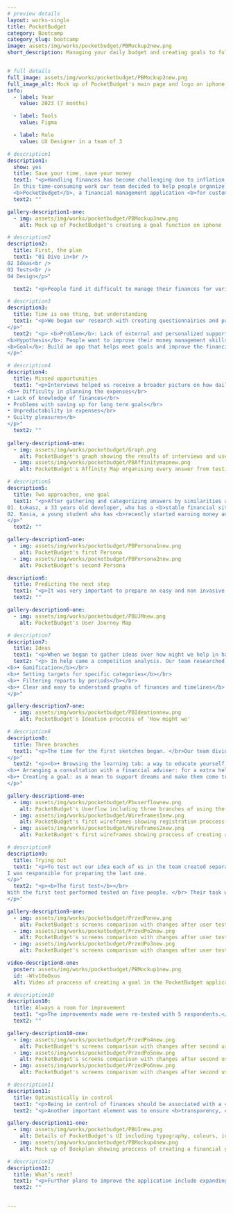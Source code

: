 ```yaml
---
# preview details
layout: works-single
title: PocketBudget
category: Bootcamp
category_slug: bootcamp
image: assets/img/works/pocketbudget/PBMockup2new.png
short_description: Managing your daily budget and creating goals to fulfill your dreams


# full details
full_image: assets/img/works/pocketbudget/PBMockup2new.png
full_image_alt: Mock up of PocketBudget's main page and logo on iphone
info:
  - label: Year
    value: 2023 (7 months)

  - label: Tools
    value: Figma

  - label: Role
    value: UX Designer in a team of 3

# description1
description1:
  show: yes
  title: Save your time, save your money
  text1: "<p>Handling finances has become challenging due to inflation. </br>
  In this time-consuming work our team decided to help people organize their budget better. </br></br>
  <b>PocketBudget</b>, a financial management application <b>for customers who have difficulty controlling their budget and want to improve it.</b> </p>"
  text2: ""

gallery-description1-one:
  - img: assets/img/works/pocketbudget/PBMockup3new.png
    alt: Mock up of PocketBudget's creating a goal function on iphone

# description2
description2:
  title: First, the plan
  text1: "01 Dive in<br />
02 Ideas<br />
03 Tests<br />
04 Design</p>"

  text2: "<p>People find it difficult to manage their finances for various reasons. </br> Many of them arise from the fact that it’s a time-consuming process and pretty monotonous. </br> Not everyone wants to sit down quietly every month and write down all expenses and incomes in an Excel sheet table. </br></p>"

# description3
description3:
  title: Time is one thing, but understanding
  text1: "<p>We began our research with creating questionnairies and preparing for interviews. From our seven meetings face to face and a review of money saving and tracking applications,</br> we concluded that people don’t know where to get knowledge from when it comes to better understanding of their finances.</br> The applications we analyzed didn’t offer user support, nor did they provide education on this topic. </br></br>This led us to form the basis of our hypothesis.
</p>"
  text2: "<p> <b>Problem</b>: Lack of external and personalized support from financial applications.</br></br>
<b>Hypothesis</b>: People want to improve their money management skills and understand money management better.</br></br>
<b>Goal</b>: Build an app that helps meet goals and improve the financial management process while educating the user.
</p>"

# description4
description4:
  title: Missed opportunities
  text1: "<p>Interviews helped us receive a broader picture on how daily management of finances looks like.</br> Our main goal was to understand what problems were encountered, </br> what influenced the daily choices and what would help us all be more content with our budget.</br></br> The response was strikingly similar from a person to a person interviewed. </br> Results of the interviews showed that main cause of dissatisfaction were:</br></br>
<b>• Difficulty in planning the expenses</br>
• Lack of knowledge of finances</br>
• Problems with saving up for long term goals</br>
• Unpredictability in expenses</br>
• Guilty pleasures</b>
</p>"
  text2: ""
  
gallery-description4-one:
  - img: assets/img/works/pocketbudget/Graph.png
    alt: PocketBudget's graph showing the results of interviews and user's main problems with saving up money
  - img: assets/img/works/pocketbudget/PBAffinitymapnew.png
    alt: PocketBudget's Affinity Map organising every answer from testing to a separate category

# description5
description5:
  title: Two approaches, one goal
  text1: "<p>After gathering and categorizing answers by similarities and shared needs and concerns we began to notice two forming approaches.</br> Therefore, in the conducted interviews, we identified <b>two main personas</b>.</br></br>
01. Łukasz, a 33 years old developer, who has a <b>stable financial situation</b> and is interested in <b>optimizing their budget management.</b></br></br>
02. Kasia, a young student who has <b>recently started earning money and has little financial awareness or discipline</b>. However, is willing to save money regularly.
</p>"
  text2: ""

gallery-description5-one:
  - img: assets/img/works/pocketbudget/PBPersona1new.png 
    alt: PocketBudget's first Persona
  - img: assets/img/works/pocketbudget/PBPersona2new.png
    alt: PocketBudget's second Persona

description6:
  title: Predicting the next step
  text1: "<p>It was very important to prepare an easy and non invasive way to encourage trying a new way of balancing finances.</br></br> In a User Journey Map our team envisaged a path of app download, setup, use and loyalty.</br> We tried to <b>find the points at which something could go wrong and find optimal solutions</b> such as minimising user control and being able to individualize information in terms of user preferences. In order to trust an application more, our team minimazed required input on personal information since no one is likely to give away too many private details. </p>"
  text2: ""

gallery-description6-one:
  - img: assets/img/works/pocketbudget/PBUJMnew.png
    alt: PocketBudget's User Journey Map

# description7
description7:
  title: Ideas
  text1: "<p>When we began to gather ideas over how might we help in having more control over finances, we found many new, interesting ideas that would not only create solutions for the analytics of incomes and expenses in the application, but also develop the educational and supportive side of it. </p>"
  text2: "<p> In help came a competition analysis. Our team researched seven applications including: MoneyLover, Money Manager, Monefy, Mój skarbiec, Spendee budget, Money Tracker and Revolut. Their common <b>main function was to control and analyze expenses</b>.</br> From the analysis we identified few the most important and useful ideas, which help staying on track in an engaging way, such as: </br></br>
<b>• Gamification</b></br>
<b>• Setting targets for specific categories</b></br>
<b>• Filtering reports by periods</b></br>
<b>• Clear and easy to understand graphs of finances and timelines</b>
</p>"

gallery-description7-one:
  - img: assets/img/works/pocketbudget/PBIdeationnew.png
    alt: PocketBudget's Ideation proccess of 'How might we' 

# description8
description8:
  title: Three branches
  text1: "<p>The time for the first sketches began. </br>Our team divided work into three key branches of solutions.</br> With that we created the main user flow, including registration, configuration and entry of basic parameters and most importantly:<br> three main paths <b>as means to provide a broad horizon for the user in strengthening their knowledge and control over finances</b>:
</p>"
  text2: "<p><b>• Browsing the learning tab: a way to educate yourself in fun, engaging way</b></br>
<b>• Arranging a consultation with a financial adviser: for a extra help from professionals </b></br>
<b>• Creating a goal: as a mean to support dreams and make them come true</b></br>
</p>"

gallery-description8-one:
  - img: assets/img/works/pocketbudget/Pbuserflownew.png 
    alt: PocketBudget's Userflow including three branches of using the application: browsing learning tab, arranging a consultation with a financial adviser and creating a goal
  - img: assets/img/works/pocketbudget/Wireframes1new.png 
    alt: PocketBudget's first wireframes showing registration proccess and questionnaire about financial habits
  - img: assets/img/works/pocketbudget/Wireframes2new.png
    alt: PocketBudget's first wireframes showing proccess of creating a financial goal 

# description9
description9:
  title: Trying out
  text1: "<p>To test out our idea each of us in the team created separate wireframes for the three main functionalities:</br> browsing <b>through education tab, making an appointment with financial consultant and creating a goal.</b></br></br>
I was responsible for preparing the last one.
</p>"
  text2: "<p><b>The first test</b></br>
With the first test performed tested on five people. </br> Their task was to:</br></br> <b>1. Make an appointment with a financial consultant</br> 2. Browse the knowledge tab and take a quiz</br> 3. Create a saving up goal</b></br></br> During the test many issues emerged that were not clear to the users, they gave us many ideas and solutions.</br> Many of these were duplicated and gave us ideas for improvements. Some of the changes include: creating separate icon for goal making, correcting readibility, improving the flow of a goal making proccess. 
</p>"

gallery-description9-one:
  - img: assets/img/works/pocketbudget/PrzedPonew.png 
    alt: PocketBudget's screens comparison with changes after user testing 1 
  - img: assets/img/works/pocketbudget/PrzedPo2new.png 
    alt: PocketBudget's screens comparison with changes after user testing 2
  - img: assets/img/works/pocketbudget/PrzedPo3new.png
    alt: PocketBudget's screens comparison with changes after user testing 3

video-description8-one:
  poster: assets/img/works/pocketbudget/PBMockup1new.png
  id: -Wtv10oQxus
  alt: Video of proccess of creating a goal in the PocketBudget application

# description10
description10:
  title: Always a room for improvement
  text1: "<p>The improvements made were re-tested with 5 respondents.</br> After the second round of testing, we prepared a short list of suggested changes,</br> including the addition of personalised advice, new step, simplifying the language of interface.</p>"
  text2: ""

gallery-description10-one:
  - img: assets/img/works/pocketbudget/PrzedPo4new.png 
    alt: PocketBudget's screens comparison with changes after second user testing 1
  - img: assets/img/works/pocketbudget/PrzedPo5new.png 
    alt: PocketBudget's screens comparison with changes after second user testing 2
  - img: assets/img/works/pocketbudget/PrzedPo6new.png
    alt: PocketBudget's screens comparison with changes after second user testing 3

# description11
description11:
  title: Optimistically in control 
  text1: "<p>Being in control of finances should be associated with a <b>strong but optimistic</b> approach.</br> We wanted PocketBudget to create a sense of both independence and trust.</p>"
  text2: "<p>Another important element was to ensure <b>transparency, cleanliness and a modernist look</b> for easy day-to-day financial management.</p>"

gallery-description11-one:
  - img: assets/img/works/pocketbudget/PBUInew.png 
    alt: Details of PocketBudget's UI including typography, colours, icons
  - img: assets/img/works/pocketbudget/PBMockup4new.png
    alt: Mock up of Bookplan showing proccess of creating a financial goal

# description12
description12:
  title: What’s next?
  text1: "<p>Further plans to improve the application include expanding the package of long-term plans to include family members or friends, further developing the avatar function using AI and enriching the tab with educational content.</p>"
  text2: ""

    
---
```

